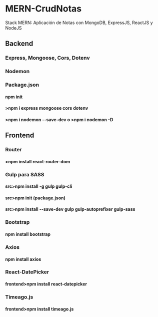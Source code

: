 # MERN-CrudNotas
Stack MERN: Aplicación de Notas con MongoDB, ExpressJS, ReactJS y NodeJS

## Backend

### Express, Mongoose, Cors, Dotenv
### Nodemon
### Package.json

#### npm init
#### >npm i express mongoose cors dotenv
#### >npm i nodemon --save-dev o >npm i nodemon -D

## Frontend

### Router
#### >npm install react-router-dom

### Gulp para SASS
#### src>npm install -g gulp gulp-cli 
#### src>npm init (package.json) 
#### src>npm install --save-dev gulp gulp-autoprefixer gulp-sass

### Bootstrap
#### npm install bootstrap

### Axios
#### npm install axios

### React-DatePicker
#### frontend>npm install react-datepicker

### Timeago.js
#### frontend>npm install timeago.js